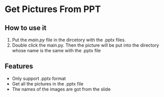 # Get Pictures From PPT
## How to use it
1. Put the *main.py* file in the dircetory with the .pptx files.
2. Double click the main.py. Then the picture will be put into the directory whose name is the same with the .pptx file

## Features

- Only support .pptx format
- Get all the pictures in the .pptx file
- The names of the images are got from the slide